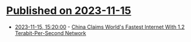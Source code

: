 # [Published on 2023-11-15](index.md)

* [2023-11-15, 15:20:00](https://tech.slashdot.org/story/23/11/15/1456240/china-claims-worlds-fastest-internet-with-12-terabit-per-second-network?utm_source=rss1.0mainlinkanon&utm_medium=feed) - [China Claims World's Fastest Internet With 1.2 Terabit-Per-Second Network](https://tech.slashdot.org/story/23/11/15/1456240/china-claims-worlds-fastest-internet-with-12-terabit-per-second-network?utm_source=rss1.0mainlinkanon&utm_medium=feed)

